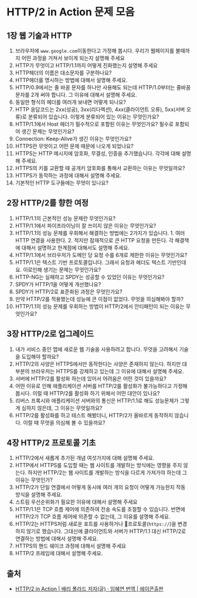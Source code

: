 # HTTP/2 in Action 문제 모음

## 1장 웹 기술과 HTTP

1. 브라우저에 `www.google.com`이동한다고 가정해 봅시다. 우리가 웹페이지를 볼때까지 어떤 과정을 거쳐서 보이게 되는지 설명해 주세요
2. HTTP가 무엇이고 HTTP/1.1까지 어떻게 진화했는지 설명해 주세요
3. HTTP헤더의 이름은 대소문자를 구분하나요?
4. HTTP헤더를 명시하는 방법에 대해서 설명해 주세요.
5. HTTP/0.9에서는 줄 바꿈 문자를 하나만 사용해도 되는데 HTTP/1.0부터는 줄바꿈 문자를 2개 써야 합니다. 그 이유에 대해서 설명해 주세요.
6. 동일한 형식의 헤더를 여러개 보내면 어떻게 되나요?
7. HTTP 응답코드는 2xx(성공), 3xx(리다렉션), 4xx(클라이언트 오류), 5xx(서버 오류)로 분류되어 있습니다. 이렇게 분류되어 있는 이유는 무엇인가요?
8. HTTP/1.1에서 Host 헤더가 필수적으로 포함된 이유는 무엇인가요? 필수로 포함되어 생긴 문제는 무엇인가요?
9. Connection: Keep-Alive가 생긴 이유는 무엇인가요?
10. HTTPS란 무엇이고 어떤 문제 때문에 나오게 되었나요?
11. HTTPS는 HTTP 메시지에 암호화, 무결성, 인증을 추가했습니다. 각각에 대해 설명해 주세요.
12. HTTPS의 키를 교환할 때 공개키 암호화를 통해서 교환하는 이유는 무엇일까요?
13. HTTPS가 동작하는 과정에 대해서 설명해 주세요.
14. 기본적인 HTTP 도구들에는 무엇이 있나요?

## 2장 HTTP/2를 향한 여정

1. HTTP/1.1의 근본적인 성능 문제란 무엇인가요?
2. HTTP/1.1에서 파이프라이닝이 잘 쓰이지 않은 이유는 무엇인가요?
3. HTTP/1.1의 성능 문제를 우회해서 해결하는 방법에는 2가지가 있습니다. 1. 여러 HTTP 연결을 사용한다. 2. 적지만 잠재적으로 큰 HTTP 요청을 만든다. 각 해결책에 대해서 설명하고 한계점에 대해서도 설명해 주세요.
4. HTTP/1.1에서 브라우저가 도메인 당 요청 수를 6개로 제한한 이유는 무엇인가요?
5. HTTP/1.1은 텍스트 기반 프로토콜입니다. 그래서 요청과 헤더도 텍스트 기반인데요. 이로인해 생기는 문제는 무엇인가요?
6. HTTP-NG는 실패하고 SPDY는 성공할 수 있었던 이유는 무엇인가요? 
7. SPDY가 HTTP/1을 어떻게 개선했나요?
8. SPDY가 HTTP/2로 표준화된 과정은 무엇인가요?
9. 만약 HTTP/2를 적용했는데 성능에 큰 이점이 없었다. 무엇을 의심해봐야 할까?
10. HTTP/1.1의 성능 문제를 우회하는 방법이 HTTP/2에서 안티패턴이 되는 이유는 무엇인가요?

## 3장 HTTP/2로 업그레이드

1. 내가 서비스 중인 앱에 새로운 웹 기술을 사용하려고 합니다. 무엇을 고려해서 기술을 도입해야 할까요?
2. HTTP/2의 사양은 HTTPS에서만 동작한다는 사양은 존재하지 않는다. 하지만 대부분의 브라우저는 HTTPS를 강제하고 있는데 그 이유에 대해서 설명해 주세요.
3. 서버에 HTTP/2를 활성화 하는데 있어서 어려움은 어떤 것이 있을까요?
4. 어떤 이유로 인해 애플리케이션 서버를 HTTP/2를 활성화가 불가능하다고 가정해 봅시다. 이럴 때 HTTP/2를 활성화 하기 위해서 어떤 대안이 있나요?
5. 리버스 프록시와 애플리케이션 서버와의 통신은 HTTP/1.1로 해도 성능문제가 그렇게 심하지 않은데, 그 이유는 무엇일까요?
6. HTTP/2를 활성화를 하고 테스트 해봤더니, HTTP/2가 올바르게 동작하지 않습니다. 이럴 때 무엇을 의심해 볼 수 있을까요?

## 4장 HTTP/2 프로토콜 기초

1. HTTP/2에서 새롭게 추가된 개념 여섯가지에 대해 설명해 주세요.
2. HTTP에서 HTTPS를 도입할 때는 웹 사이트를 개발하는 방식에는 영향을 주지 않는다. 하지만 HTTP/2는 웹 사이트를 개발하는 방식을 다르게 가져가야 하는데 그 이유는 무엇인가?
3. HTTP/2가 단일 연결에서 어떻게 동시에 여러 개의 요청이 어떻게 가능한지 작동 방식을 설명해 주세요.
4. 스트림 우선순위화가 필요한 이유에 대해서 설명해 주세요
5. HTTP/1.1은 TCP 흐름 제어에 의존하여 전송 속도를 조절할 수 있습니다. 반면에 HTTP/2가 TCP 흐름 제어에 의존할 수 없는데, 그 이유를 설명해 주세요.
6. HTTP/2는 HTTPS처럼 새로운 포트를 사용하거나 프로토콜(`https://`)을 변경하지 않기로 했습니다. 그대신에 클라이언트와 서버가 HTTP/1.1 대신 HTTP/2로 연결하는 방법에 대해서 설명해 주세요.
7. HTTPS의 핸드 쉐이크 과정에 대해서 설명해 주세요
8. HTTP/2 프레임에 대해서 설명해 주세요.

## 출처

- [HTTP/2 in Action \| 배리 폴라드 저자(글) · 임혜연 번역 \| 에이콘출판](https://product.kyobobook.co.kr/detail/S000001804952)

